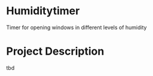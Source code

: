 # Humiditytimer
Timer for opening windows in different levels of humidity

# Project Description
tbd

